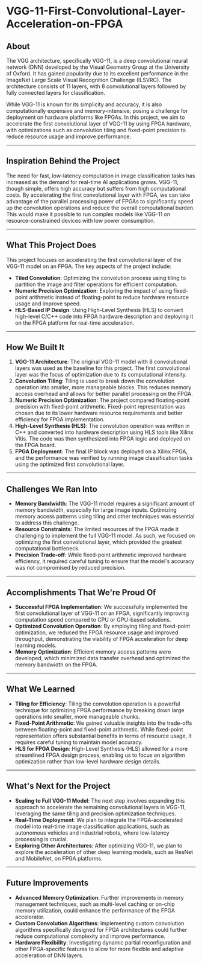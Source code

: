 # VGG-11-First-Convolutional-Layer-Acceleration-on-FPGA

## About
The VGG architecture, specifically VGG-11, is a deep convolutional neural network (DNN) developed by the Visual Geometry Group at the University of Oxford. It has gained popularity due to its excellent performance in the ImageNet Large Scale Visual Recognition Challenge (ILSVRC). The architecture consists of 11 layers, with 8 convolutional layers followed by fully connected layers for classification.

While VGG-11 is known for its simplicity and accuracy, it is also computationally expensive and memory-intensive, posing a challenge for deployment on hardware platforms like FPGAs. In this project, we aim to accelerate the first convolutional layer of VGG-11 by using FPGA hardware, with optimizations such as convolution tiling and fixed-point precision to reduce resource usage and improve performance.

---

## Inspiration Behind the Project
The need for fast, low-latency computation in image classification tasks has increased as the demand for real-time AI applications grows. VGG-11, though simple, offers high accuracy but suffers from high computational costs. By accelerating the first convolutional layer with FPGA, we can take advantage of the parallel processing power of FPGAs to significantly speed up the convolution operations and reduce the overall computational burden. This would make it possible to run complex models like VGG-11 on resource-constrained devices with low power consumption.

---

## What This Project Does
This project focuses on accelerating the first convolutional layer of the VGG-11 model on an FPGA. The key aspects of the project include:
- **Tiled Convolution**: Optimizing the convolution process using tiling to partition the image and filter operations for efficient computation.
- **Numeric Precision Optimization**: Exploring the impact of using fixed-point arithmetic instead of floating-point to reduce hardware resource usage and improve speed.
- **HLS-Based IP Design**: Using High-Level Synthesis (HLS) to convert high-level C/C++ code into FPGA hardware description and deploying it on the FPGA platform for real-time acceleration.

---

## How We Built It
1. **VGG-11 Architecture**: The original VGG-11 model with 8 convolutional layers was used as the baseline for this project. The first convolutional layer was the focus of optimization due to its computational intensity.
2. **Convolution Tiling**: Tiling is used to break down the convolution operation into smaller, more manageable blocks. This reduces memory access overhead and allows for better parallel processing on the FPGA.
3. **Numeric Precision Optimization**: The project compared floating-point precision with fixed-point arithmetic. Fixed-point representation was chosen due to its lower hardware resource requirements and better efficiency for FPGA implementation.
4. **High-Level Synthesis (HLS)**: The convolution operation was written in C++ and converted into hardware description using HLS tools like Xilinx Vitis. The code was then synthesized into FPGA logic and deployed on the FPGA board.
5. **FPGA Deployment**: The final IP block was deployed on a Xilinx FPGA, and the performance was verified by running image classification tasks using the optimized first convolutional layer.

---

## Challenges We Ran Into
- **Memory Bandwidth**: The VGG-11 model requires a significant amount of memory bandwidth, especially for large image inputs. Optimizing memory access patterns using tiling and other techniques was essential to address this challenge.
- **Resource Constraints**: The limited resources of the FPGA made it challenging to implement the full VGG-11 model. As such, we focused on optimizing the first convolutional layer, which provided the greatest computational bottleneck.
- **Precision Trade-off**: While fixed-point arithmetic improved hardware efficiency, it required careful tuning to ensure that the model's accuracy was not compromised by reduced precision.

---

## Accomplishments That We're Proud Of
- **Successful FPGA Implementation**: We successfully implemented the first convolutional layer of VGG-11 on an FPGA, significantly improving computation speed compared to CPU or GPU-based solutions.
- **Optimized Convolution Operation**: By employing tiling and fixed-point optimization, we reduced the FPGA resource usage and improved throughput, demonstrating the viability of FPGA acceleration for deep learning models.
- **Memory Optimization**: Efficient memory access patterns were developed, which minimized data transfer overhead and optimized the memory bandwidth on the FPGA.

---

## What We Learned
- **Tiling for Efficiency**: Tiling the convolution operation is a powerful technique for optimizing FPGA performance by breaking down large operations into smaller, more manageable chunks.
- **Fixed-Point Arithmetic**: We gained valuable insights into the trade-offs between floating-point and fixed-point arithmetic. While fixed-point representation offers substantial benefits in terms of resource usage, it requires careful tuning to maintain model accuracy.
- **HLS for FPGA Design**: High-Level Synthesis (HLS) allowed for a more streamlined FPGA design process, enabling us to focus on algorithm optimization rather than low-level hardware design details.

---

## What's Next for the Project
- **Scaling to Full VGG-11 Model**: The next step involves expanding this approach to accelerate the remaining convolutional layers in VGG-11, leveraging the same tiling and precision optimization techniques.
- **Real-Time Deployment**: We plan to integrate the FPGA-accelerated model into real-time image classification applications, such as autonomous vehicles and industrial robots, where low-latency processing is crucial.
- **Exploring Other Architectures**: After optimizing VGG-11, we plan to explore the acceleration of other deep learning models, such as ResNet and MobileNet, on FPGA platforms.

---

## Future Improvements
- **Advanced Memory Optimization**: Further improvements in memory management techniques, such as multi-level caching or on-chip memory utilization, could enhance the performance of the FPGA accelerator.
- **Custom Convolution Algorithms**: Implementing custom convolution algorithms specifically designed for FPGA architectures could further reduce computational complexity and improve performance.
- **Hardware Flexibility**: Investigating dynamic partial reconfiguration and other FPGA-specific features to allow for more flexible and adaptive acceleration of DNN layers.

